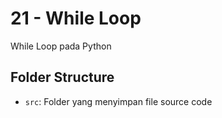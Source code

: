 # 21 - While Loop

While Loop pada Python

## Folder Structure

- `src`: Folder yang menyimpan file source code